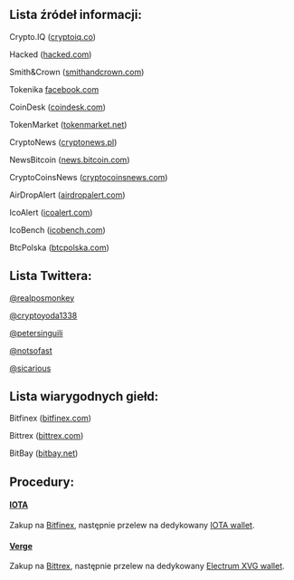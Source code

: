 ## Lista źródeł informacji:

Crypto.IQ ([cryptoiq.co](https://cryptoiq.co/))

Hacked ([hacked.com](https://hacked.com/))

Smith&Crown ([smithandcrown.com](https://www.smithandcrown.com/))

Tokenika [facebook.com](https://www.facebook.com/groups/tokenika/)

CoinDesk ([coindesk.com](http://www.coindesk.com))

TokenMarket ([tokenmarket.net](https://tokenmarket.net/))

CryptoNews ([cryptonews.pl](http://www.cryptonews.pl/))

NewsBitcoin ([news.bitcoin.com](https://news.bitcoin.com/))

CryptoCoinsNews ([cryptocoinsnews.com](https://www.cryptocoinsnews.com/))

AirDropAlert ([airdropalert.com](https://airdropalert.com/))

IcoAlert ([icoalert.com](http://www.icoalert.com/))

IcoBench ([icobench.com](http://www.icobench.com/ico))

BtcPolska ([btcpolska.com](http://www.btcpolska.com/))

## Lista Twittera:

[@realposmonkey](https://twitter.com/realposmonkey)

[@cryptoyoda1338](https://twitter.com/cryptoyoda1338)

[@petersinguili](https://twitter.com/petersinguili)

[@notsofast](https://twitter.com/notsofast)

[@sicarious](https://twitter.com/sicarious_)

## Lista wiarygodnych giełd:

Bitfinex ([bitfinex.com](https://www.bitfinex.com/))

Bittrex ([bittrex.com](https://bittrex.com/))

BitBay ([bitbay.net](https://bitbay.net/en))

## Procedury:

#### [IOTA](https://coinmarketcap.com/currencies/iota/)
Zakup na [Bitfinex](https://www.bitfinex.com/), następnie przelew na dedykowany [IOTA wallet](https://iota.readme.io/docs/general).

#### [Verge](https://coinmarketcap.com/currencies/verge/)
Zakup na [Bittrex](https://bittrex.com/), następnie przelew na dedykowany [Electrum XVG wallet](https://github.com/vergecurrency/electrum-xvg).

